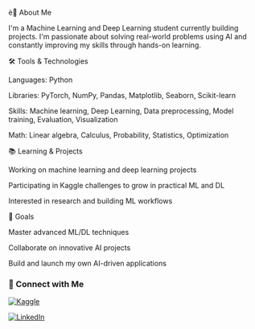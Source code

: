 è👋 About Me

I'm a Machine Learning and Deep Learning student currently building projects. I'm passionate about solving real-world problems using AI and constantly improving my skills through hands-on learning.

🛠️ Tools & Technologies

Languages: Python

Libraries: PyTorch, NumPy, Pandas, Matplotlib, Seaborn, Scikit-learn

Skills: Machine learning, Deep Learning, Data preprocessing, Model training, Evaluation, Visualization

Math: Linear algebra, Calculus, Probability, Statistics, Optimization

📚 Learning & Projects

Working on machine learning and deep learning projects

Participating in Kaggle challenges to grow in practical ML and DL

Interested in research and building ML workflows

🌱 Goals

Master advanced ML/DL techniques

Collaborate on innovative AI projects

Build and launch my own AI-driven applications

### 🔗 Connect with Me

[![Kaggle](https://img.shields.io/badge/Kaggle-Profile-blue?logo=kaggle)](https://www.kaggle.com/mounirassif)

[![LinkedIn](https://img.shields.io/badge/LinkedIn-Connect-blue?logo=linkedin)](https://www.linkedin.com/in/mounir-assif-b01b9232a/)
